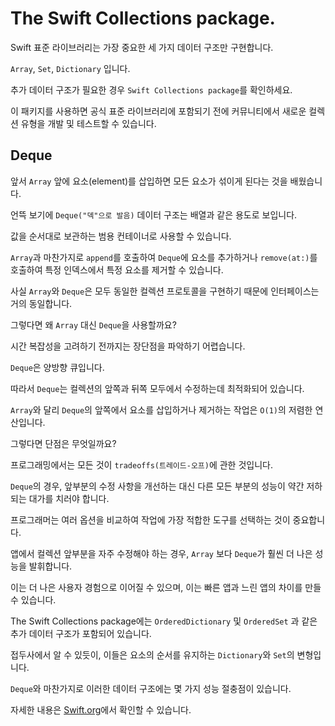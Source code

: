 # The Swift Collections package.

Swift 표준 라이브러리는 가장 중요한 세 가지 데이터 구조만 구현합니다.

`Array`, `Set`, `Dictionary` 입니다.

추가 데이터 구조가 필요한 경우 `Swift Collections package`를 확인하세요.

이 패키지를 사용하면 공식 표준 라이브러리에 포함되기 전에 커뮤니티에서 새로운 컬렉션 유형을 개발 및 테스트할 수 있습니다.

## Deque

앞서 `Array` 앞에 요소(element)를 삽입하면 모든 요소가 섞이게 된다는 것을 배웠습니다.

언뜩 보기에 `Deque("덱"으로 발음)` 데이터 구조는 배열과 같은 용도로 보입니다.

값을 순서대로 보관하는 범용 컨테이너로 사용할 수 있습니다.

`Array`과 마찬가지로 `append`를 호출하여 `Deque`에 요소를 추가하거나 `remove(at:)`를 호출하여 특정 인덱스에서 특정 요소를 제거할 수 있습니다.

사실 `Array`와 `Deque`은 모두 동일한 컬렉션 프로토콜을 구현하기 때문에 인터페이스는 거의 동일합니다.

그렇다면 왜 `Array` 대신 `Deque`을 사용할까요?

시간 복잡성을 고려하기 전까지는 장단점을 파악하기 어렵습니다.

`Deque`은 양방향 큐입니다.

따라서 `Deque`는 컬렉션의 앞쪽과 뒤쪽 모두에서 수정하는데 최적화되어 있습니다.

`Array`와 달리 `Deque`의 앞쪽에서 요소를 삽입하거나 제거하는 작업은 `O(1)`의 저렴한 연산입니다.

그렇다면 단점은 무엇일까요?

프로그래밍에서는 모든 것이 `tradeoffs(트레이드-오프)`에 관한 것입니다.

`Deque`의 경우, 앞부분의 수정 사항을 개선하는 대신 다른 모든 부분의 성능이 약간 저하되는 대가를 치러야 합니다.

프로그래머는 여러 옵션을 비교하여 작업에 가장 적합한 도구를 선택하는 것이 중요합니다.

앱에서 컬렉션 앞부분을 자주 수정해야 하는 경우, `Array` 보다 `Deque`가 훨씬 더 나은 성능을 발휘합니다.

이는 더 나은 사용자 경험으로 이어질 수 있으며, 이는 빠른 앱과 느린 앱의 차이를 만들 수 있습니다.

The Swift Collections package에는 `OrderedDictionary` 및 `OrderedSet` 과 같은 추가 데이터 구조가 포함되어 있습니다.

접두사에서 알 수 있듯이, 이들은 요소의 순서를 유지하는 `Dictionary`와 `Set`의 변형입니다.

`Deque`와 마찬가지로 이러한 데이터 구조에는 몇 가지 성능 절충점이 있습니다.

자세한 내용은 [Swift.org](https://www.swift.org/blog/swift-collections/)에서 확인할 수 있습니다.
